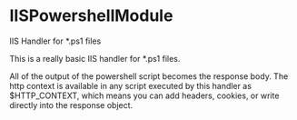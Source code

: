 # IISPowershellModule
IIS Handler for *.ps1 files

This is a really basic IIS handler for *.ps1 files.

All of the output of the powershell script becomes the response body. 
The http context is available in any script executed by this handler as $HTTP_CONTEXT,
which means you can add headers, cookies, or write directly into the response object.
